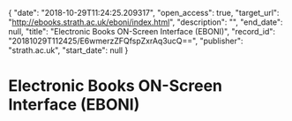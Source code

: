 {
  "date": "2018-10-29T11:24:25.209317", 
  "open_access": true, 
  "target_url": "http://ebooks.strath.ac.uk/eboni/index.html", 
  "description": "", 
  "end_date": null, 
  "title": "Electronic Books ON-Screen Interface (EBONI)", 
  "record_id": "20181029T112425/E6wmerzZFQfspZxrAq3ucQ==", 
  "publisher": "strath.ac.uk", 
  "start_date": null
}

# Electronic Books ON-Screen Interface (EBONI)

